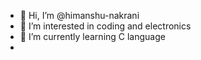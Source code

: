 - 👋 Hi, I’m @himanshu-nakrani
- 👀 I’m interested in coding and electronics
- 🌱 I’m currently learning C language
- 


<!---
himanshu-nakrani/himanshu-nakrani is a ✨ special ✨ repository because its `README.md` (this file) appears on your GitHub profile.
You can click the Preview link to take a look at your changes.
--->
